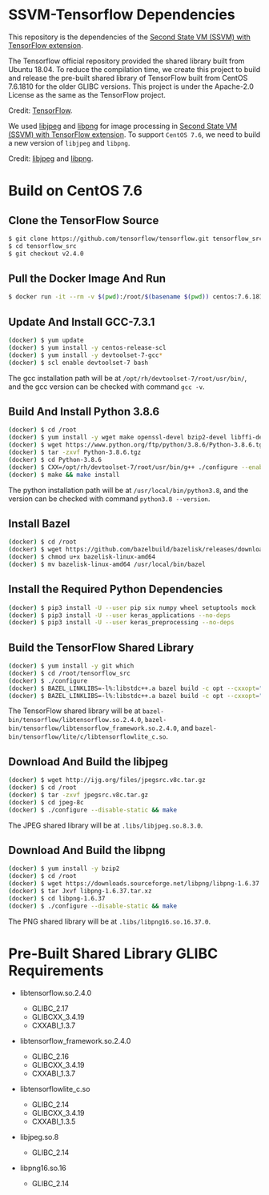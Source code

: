# SSVM-Tensorflow Dependencies

This repository is the dependencies of the [Second State VM (SSVM) with TensorFlow extension](https://github.com/second-state/ssvm-tensorflow).

The Tensorflow official repository provided the shared library built from Ubuntu 18.04.
To reduce the compilation time, we create this project to build and release the pre-built shared library of TensorFlow built from CentOS 7.6.1810 for the older GLIBC versions.
This project is under the Apache-2.0 License as the same as the TensorFlow project.

Credit: [TensorFlow](https://github.com/tensorflow/tensorflow).

We used [libjpeg](http://ijg.org/) and [libpng](http://www.libpng.org/pub/png/libpng.html) for image processing in [Second State VM (SSVM) with TensorFlow extension](https://github.com/second-state/ssvm-tensorflow).
To support `CentOS 7.6`, we need to build a new version of `libjpeg` and `libpng`.

Credit: [libjpeg](http://ijg.org/) and [libpng](http://www.libpng.org/pub/png/libpng.html).

# Build on CentOS 7.6

## Clone the TensorFlow Source

```bash
$ git clone https://github.com/tensorflow/tensorflow.git tensorflow_src
$ cd tensorflow_src
$ git checkout v2.4.0
```

## Pull the Docker Image And Run

```bash
$ docker run -it --rm -v $(pwd):/root/$(basename $(pwd)) centos:7.6.1810
```

## Update And Install GCC-7.3.1

```bash
(docker) $ yum update
(docker) $ yum install -y centos-release-scl
(docker) $ yum install -y devtoolset-7-gcc*
(docker) $ scl enable devtoolset-7 bash
```

The gcc installation path will be at `/opt/rh/devtoolset-7/root/usr/bin/`,
and the gcc version can be checked with command `gcc -v`.

## Build And Install Python 3.8.6

```bash
(docker) $ cd /root
(docker) $ yum install -y wget make openssl-devel bzip2-devel libffi-devel
(docker) $ wget https://www.python.org/ftp/python/3.8.6/Python-3.8.6.tgz
(docker) $ tar -zxvf Python-3.8.6.tgz
(docker) $ cd Python-3.8.6
(docker) $ CXX=/opt/rh/devtoolset-7/root/usr/bin/g++ ./configure --enable-optimizations
(docker) $ make && make install
```

The python installation path will be at `/usr/local/bin/python3.8`,
and the version can be checked with command `python3.8 --version`.

## Install Bazel

```bash
(docker) $ cd /root
(docker) $ wget https://github.com/bazelbuild/bazelisk/releases/download/v1.7.4/bazelisk-linux-amd64
(docker) $ chmod u+x bazelisk-linux-amd64
(docker) $ mv bazelisk-linux-amd64 /usr/local/bin/bazel
```

## Install the Required Python Dependencies

```bash
(docker) $ pip3 install -U --user pip six numpy wheel setuptools mock 'future>=0.17.1'
(docker) $ pip3 install -U --user keras_applications --no-deps
(docker) $ pip3 install -U --user keras_preprocessing --no-deps
```

## Build the TensorFlow Shared Library

```bash
(docker) $ yum install -y git which
(docker) $ cd /root/tensorflow_src
(docker) $ ./configure
(docker) $ BAZEL_LINKLIBS=-l%:libstdc++.a bazel build -c opt --cxxopt="-D_GLIBCXX_USE_CXX11_ABI=0" //tensorflow:libtensorflow.so
(docker) $ BAZEL_LINKLIBS=-l%:libstdc++.a bazel build -c opt --cxxopt="-D_GLIBCXX_USE_CXX11_ABI=0" //tensorflow/lite/c:libtensorflowlite_c.so
```

The TensorFlow shared library will be at `bazel-bin/tensorflow/libtensorflow.so.2.4.0`, `bazel-bin/tensorflow/libtensorflow_framework.so.2.4.0`, and `bazel-bin/tensorflow/lite/c/libtensorflowlite_c.so`.

## Download And Build the libjpeg

```bash
(docker) $ wget http://ijg.org/files/jpegsrc.v8c.tar.gz
(docker) $ cd /root
(docker) $ tar -zxvf jpegsrc.v8c.tar.gz
(docker) $ cd jpeg-8c
(docker) $ ./configure --disable-static && make
```

The JPEG shared library will be at `.libs/libjpeg.so.8.3.0`.

## Download And Build the libpng

```bash
(docker) $ yum install -y bzip2
(docker) $ cd /root
(docker) $ wget https://downloads.sourceforge.net/libpng/libpng-1.6.37.tar.xz
(docker) $ tar Jxvf libpng-1.6.37.tar.xz
(docker) $ cd libpng-1.6.37
(docker) $ ./configure --disable-static && make
```

The PNG shared library will be at `.libs/libpng16.so.16.37.0`.


# Pre-Built Shared Library GLIBC Requirements

* libtensorflow.so.2.4.0
  * GLIBC_2.17
  * GLIBCXX_3.4.19
  * CXXABI_1.3.7

* libtensorflow_framework.so.2.4.0
  * GLIBC_2.16
  * GLIBCXX_3.4.19
  * CXXABI_1.3.7

* libtensorflowlite_c.so
  * GLIBC_2.14
  * GLIBCXX_3.4.19
  * CXXABI_1.3.5

* libjpeg.so.8
  * GLIBC_2.14

* libpng16.so.16
  * GLIBC_2.14
